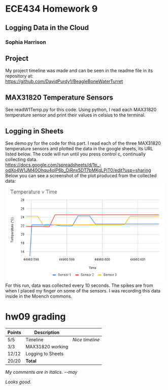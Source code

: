 # ECE434 Homework 9
## Logging Data in the Cloud
### Sophia Harrison 

## Project
My project timeline was made and can be seen in the readme file in its repository at: <br>
https://github.com/DavidPurdy1/BeagleBoneWaterTurret 

## MAX31820 Temperature Sensors
See readW1Temp.py for this code. Using python, I read each MAX31820 temperature sensor and print their values in celsius to the terminal.

## Logging in Sheets
See demo.py for the code for this part. I read each of the three MAX31820 temperature sensors and plotted the data in the google sheets, its URL listed below. The code will run until you press control c, continually collecting data. <br>
https://docs.google.com/spreadsheets/d/1p_-odXo4W1JM40Ohqu4olP6b_OiRnx5DT7bMKgLPjT0/edit?usp=sharing 
<br>
Below you can see a screenshot of the plot produced from the collected data:
<img src=./tempVtime.png width="500"> <br>
For this run, data was collected every 10 seconds. The spikes are from when I placed my finger on some of the sensors. I was recording this data inside in the Moench commons.

# hw09 grading

| Points      | Description | |
| ----------- | ----------- |-|
|  5/5 | Timeline | *Nice timeline*
|  3/3 | MAX31820 working
| 12/12| Logging to Sheets
| 20/20| **Total**

*My comments are in italics. --may*

*Looks good.*